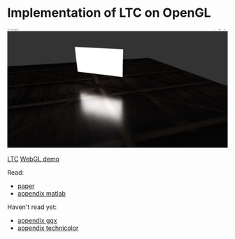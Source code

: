 # Implementation of LTC on OpenGL

<img src="docs/images/capture.png" width="600px" />

[LTC](https://eheitzresearch.wordpress.com/415-2/)
[WebGL demo](https://blog.selfshadow.com/sandbox/ltc.html)

Read:
- [paper](https://drive.google.com/file/d/0BzvWIdpUpRx_d09ndGVjNVJzZjA/view)
- [appendix matlab](https://drive.google.com/file/d/0BzvWIdpUpRx_Nk0wMk1iSGtZZzQ/view)

Haven't read yet:
- [appendix ggx](https://drive.google.com/file/d/0BzvWIdpUpRx_d3lJNEtVODlhZDQ/view)
- [appendix technicolor](https://drive.google.com/file/d/0BzvWIdpUpRx_Qld6Sl9BaU1IN2M/view)
